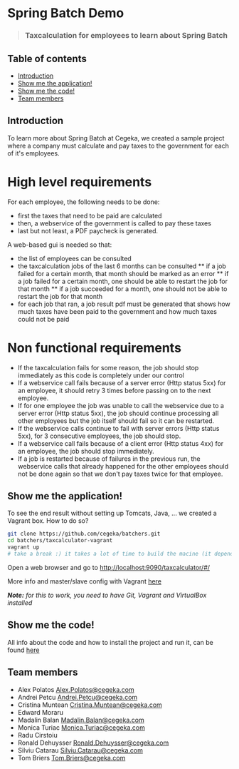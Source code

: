 Spring Batch Demo
=================

>### Taxcalculation for employees to learn about Spring Batch 

Table of contents
-----------------
* [Introduction](#introduction)
* [Show me the application!](#application)
* [Show me the code!](#code)
* [Team members](#team-members)

<a name="introduction"></a>Introduction
---------------------------------------
To learn more about Spring Batch at Cegeka, we created a sample project where a company must calculate and pay taxes to the government for each of it's employees.

# High level requirements
For each employee, the following needs to be done:
* first the taxes that need to be paid are calculated
* then, a webservice of the government is called to pay these taxes
* last but not least, a PDF paycheck is generated.

A web-based gui is needed so that:
* the list of employees can be consulted
* the taxcalculation jobs of the last 6 months can be consulted
** if a job failed for a certain month, that month should be marked as an error
** if a job failed for a certain month, one should be able to restart the job for that month
** if a job succeeded for a month, one should not be able to restart the job for that month
* for each job that ran, a job result pdf must be generated that shows how much taxes have been paid to the government and how much taxes could not be paid 

# Non functional requirements
* If the taxcalculation fails for some reason, the job should stop immediately as this code is completely under our control
* If a webservice call fails because of a server error (Http status 5xx) for an employee, it should retry 3 times before passing on to the next employee.
* If for one employee the job was unable to call the webservice due to a server error (Http status 5xx), the job should continue processing all other employees but the job itself should fail so it can be restarted.
* If the webservice calls continue to fail with server errors (Http status 5xx), for 3 consecutive employees, the job should stop. 
* If a webservice call fails because of a client error (Http status 4xx) for an employee, the job should stop immediately.
* If a job is restarted because of failures in the previous run, the webservice calls that already happened for the other employees should not be done again so that we don't pay taxes twice for that employee.


<a name="application"></a>Show me the application!
--------------------------------------------------
To see the end result without setting up Tomcats, Java, ... we created a Vagrant box. How to do so?

```sh
git clone https://github.com/cegeka/batchers.git
cd batchers/taxcalculator-vagrant
vagrant up
# take a break :) it takes a lot of time to build the macine (it depends a lot on your Internet speed)
```
Open a web browser and go to [http://localhost:9090/taxcalculator/#/](http://localhost:9090/taxcalculator/#/)

More info and master/slave config with Vagrant [here](/cegeka/batchers/tree/master/taxcalculator-vagrant/README.md)

***Note:** for this to work, you need to have Git, Vagrant and VirtualBox installed* 

<a name="code"></a>Show me the code!
------------------------------------
All info about the code and how to install the project and run it, can be found [here](/cegeka/batchers/blob/master/taxcalculator/README.md) 


<a name="team-members"></a>Team members
---------------------------------------
* Alex Polatos <Alex.Polatos@cegeka.com>
* Andrei Petcu <Andrei.Petcu@cegeka.com>
* Cristina Muntean <Cristina.Muntean@cegeka.com>
* Edward Moraru
* Madalin Balan <Madalin.Balan@cegeka.com>
* Monica Turiac <Monica.Turiac@cegeka.com>
* Radu Cirstoiu
* Ronald Dehuysser <Ronald.Dehuysser@cegeka.com>
* Silviu Catarau <Silviu.Catarau@cegeka.com>
* Tom Briers <Tom.Briers@cegeka.com>